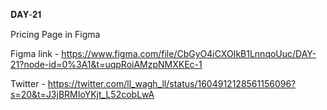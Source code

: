 𝐃𝐀𝐘-𝟐𝟏

Pricing Page in Figma

Figma link - https://www.figma.com/file/CbGyO4iCXOIkB1LnnqoUuc/DAY-21?node-id=0%3A1&t=uqpRoiAMzpNMXKEc-1

Twitter - https://twitter.com/ll_wagh_ll/status/1604912128561156096?s=20&t=J3jBRMIoYKjt_L52cobLwA
